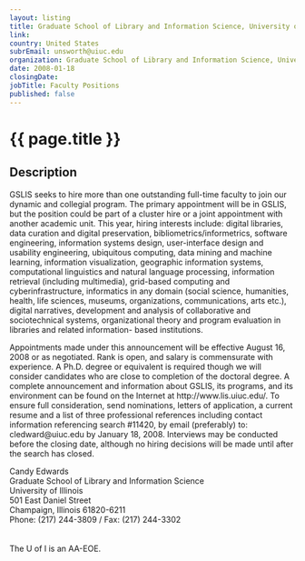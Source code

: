 ```yaml
---
layout: listing
title: Graduate School of Library and Information Science, University of Illinois at Urbana-Champaign - Faculty Positions
link:
country: United States
subrEmail: unsworth@uiuc.edu
organization: Graduate School of Library and Information Science, University of Illinois at Urbana-Champaign 
date: 2008-01-18
closingDate: 
jobTitle: Faculty Positions
published: false
---
```



# {{ page.title }}

## Description



<p>GSLIS seeks to hire more than one outstanding full-time faculty to join our dynamic and collegial program.  The primary appointment will be in GSLIS, but the position could be part of a cluster hire or a joint appointment with another academic unit.  This year, hiring interests include:  digital libraries, data curation and digital preservation, bibliometrics/informetrics, software engineering, information systems design, user-interface design and usability engineering, ubiquitous computing, data mining and machine learning, information visualization, geographic information systems, computational linguistics and natural language processing, information retrieval (including multimedia), grid-based computing and cyberinfrastructure, informatics in any domain (social science, humanities, health, life sciences, museums, organizations, communications, arts etc.), digital narratives, development and analysis of collaborative and sociotechnical systems, organizational theory and program evaluation in libraries and related information- based institutions.</p>

<p>Appointments made under this announcement will be effective August 16, 2008 or as negotiated.    Rank is open, and salary is commensurate with experience.  A Ph.D. degree or equivalent is required though we will consider candidates who are close to completion of the doctoral degree.  A complete announcement and information about GSLIS, its programs, and its environment can be found on the Internet at http://www.lis.uiuc.edu/.  To ensure full consideration, send nominations, letters of application, a current resume and a list of three professional references including contact information referencing search #11420, by email (preferably) to: cledward@uiuc.edu by January 18, 2008.  Interviews may be conducted before the closing date, although no hiring decisions will be made until after the search has closed.</p>

<p>
Candy Edwards<br/>
Graduate School of Library and Information Science<br/>
University of Illinois<br/>
501 East Daniel Street<br/>
Champaign, Illinois 61820-6211<br/>
Phone:  (217) 244-3809 / Fax:  (217) 244-3302<br/>
<br/></br/>
The U of I is an AA-EOE.
</p>
